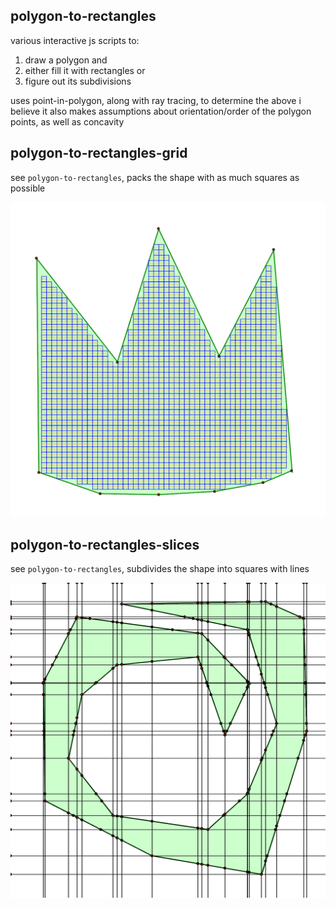 ## polygon-to-rectangles

various interactive js scripts to:

1. draw a polygon and
2. either fill it with rectangles or
3. figure out its subdivisions

uses point-in-polygon, along with ray tracing, to determine the above
i believe it also makes assumptions about orientation/order of the polygon points, as well as concavity

## polygon-to-rectangles-grid

see `polygon-to-rectangles`, packs the shape with as much squares as possible

![polygon-to-rectangles-grid](./polygon-to-rectangles-grid-preview.png)

## polygon-to-rectangles-slices

see `polygon-to-rectangles`, subdivides the shape into squares with lines

![polygon-to-rectangles-slices](./polygon-to-rectangles-slices-preview.png)
